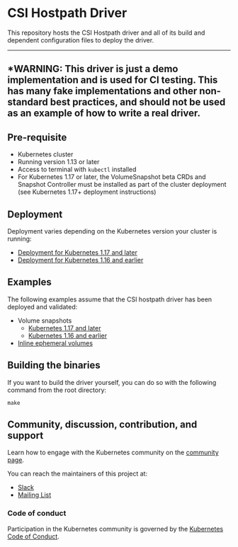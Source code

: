# CSI Hostpath Driver

This repository hosts the CSI Hostpath driver and all of its build and dependent configuration files to deploy the driver.

---
*WARNING: This driver is just a demo implementation and is used for CI testing. This has many fake implementations and other non-standard best practices, and should not be used as an example of how to write a real driver.
---

## Pre-requisite
- Kubernetes cluster
- Running version 1.13 or later
- Access to terminal with `kubectl` installed
- For Kubernetes 1.17 or later, the VolumeSnapshot beta CRDs and Snapshot Controller must be installed as part of the cluster deployment (see Kubernetes 1.17+ deployment instructions)

## Deployment
Deployment varies depending on the Kubernetes version your cluster is running:
- [Deployment for Kubernetes 1.17 and later](docs/deploy-1.17-and-later.md)
- [Deployment for Kubernetes 1.16 and earlier](docs/deploy-pre-1.17.md)

## Examples
The following examples assume that the CSI hostpath driver has been deployed and validated:
- Volume snapshots
  - [Kubernetes 1.17 and later](docs/example-snapshots-1.17-and-later.md)
  - [Kubernetes 1.16 and earlier](docs/example-snapshots-pre-1.17.md)
- [Inline ephemeral volumes](docs/example-ephemeral.md)

## Building the binaries
If you want to build the driver yourself, you can do so with the following command from the root directory:

```shell
make
```

## Community, discussion, contribution, and support

Learn how to engage with the Kubernetes community on the [community page](http://kubernetes.io/community/).

You can reach the maintainers of this project at:

- [Slack](http://slack.k8s.io/)
- [Mailing List](https://groups.google.com/forum/#!forum/kubernetes-dev)

### Code of conduct

Participation in the Kubernetes community is governed by the [Kubernetes Code of Conduct](code-of-conduct.md).

[owners]: https://git.k8s.io/community/contributors/guide/owners.md
[Creative Commons 4.0]: https://git.k8s.io/website/LICENSE
